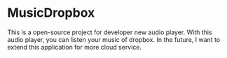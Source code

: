 MusicDropbox
============

This is a open-source project for developer new audio player.
With this audio player, you can listen your music of dropbox.
In the future, I want to extend this application for more cloud service.
